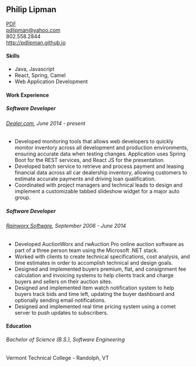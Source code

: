 <div class="page-content">

## Philip Lipman 
<a class="resume-link" href="./app/assets/content/PhilipLipmanResume.pdf"><i class="fa fa-file-pdf-o fa-hover-helper fa-resume"></i><span class="resume-link-text">PDF</span></a> <br/>
pdlipman@yahoo.com<br/>
802.558.2844<br/>
<a class="resume-link resume-link-2" href="http://pdlipman.github.io"><span class="resume-link-text">http://pdlipman.github.io</span></a><br/>

#### Skills
- Java, Javascript
- React, Spring, Camel 
- Web Application Development
#### Work Experience
##### Software Developer
###### <a class="resume-link resume-link-2" href="http://www.dealer.com/"><span class="resume-link-text">Dealer.com</span></a>, June 2014 - present
- Developed monitoring tools that allows web developers to quickly 
monitor inventory across all development and production environments, ensuring 
accurate data when testing changes. Application uses Spring Boot for the REST services, and React JS for the presentation.
- Developed batch service to retrieve and process payment and leasing financial
data across all car dealership inventory, allowing customers to
estimate accurate payments and driving loan qualification.
- Coordinated with project managers and technical leads to design and implement
a customizable tabbed slideshow widget for a major auto group.
##### Software Developer
###### <a class="resume-link resume-link-2" href="http://www.rainworx.com/"><span class="resume-link-text">Rainworx Software</span></a>, September 2006 - June 2014
- Developed AuctionWorx and rwAuction Pro online auction software as part of a 
three person team using the Microsoft .NET stack.
- Worked with clients to create technical specifications, cost analysis, and 
time estimates in order to accomplish technical and design goals.
- Designed and implemented buyers premium, flat, and consignment fee 
calculation and invoicing systems to help clients track and charge buyers and 
sellers on their auction sites.
- Designed and implemented item watch notification system to help buyers track
bids and time left, updating the buyer dashboard and optionally sending email 
notifications.
- Designed and implemented real time pricing system using a comet server to push
 updates to subscribers.
#### Education
###### Bachelor of Science (B.S.), Software Engineering
Vermont Technical College - Randolph, VT
</div>